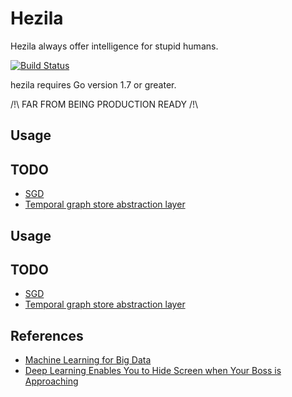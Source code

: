 # Hezila #

Hezila always offer intelligence for stupid humans.


[![Build Status](https://travis-ci.org/hezila/hezila.svg?branch=master)](https://travis-ci.org/hezila/hezila)

hezila requires Go version 1.7 or greater.



/!\ FAR FROM BEING PRODUCTION READY /!\

## Usage ##

## TODO ##

- [SGD](http://leon.bottou.org/projects/sgd)
- [Temporal graph store abstraction layer](https://github.com/google/badwolf)


## Usage ##

## TODO ##

 - [SGD](http://leon.bottou.org/projects/sgd)
 - [Temporal graph store abstraction layer](https://github.com/google/badwolf)


## References ##

- [Machine Learning for Big Data](https://github.com/huichen/mlf)
- [Deep Learning Enables You to Hide Screen when Your Boss is Approaching](http://ahogrammer.com/2016/11/15/deep-learning-enables-you-to-hide-screen-when-your-boss-is-approaching/)
